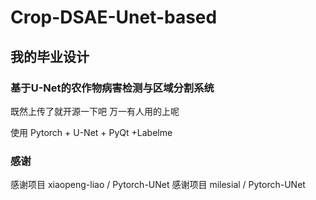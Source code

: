 ﻿# Crop-DSAE-Unet-based

## 我的毕业设计 
### 基于U-Net的农作物病害检测与区域分割系统 

既然上传了就开源一下吧 万一有人用的上呢

使用 Pytorch + U-Net + PyQt +Labelme

### 感谢

感谢项目 xiaopeng-liao / Pytorch-UNet
感谢项目 milesial / Pytorch-UNet
